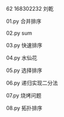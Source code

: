   62   168302232 
  刘乾
  
  01.py  合并排序
  
  02.py   sum
  
  03.py  快速排序
  
  04.py  水仙花
  
  05.py  选择排序
  
  06.py  递归实现二分法
  
  07.py  烧烤问题
  
  08.py  拓扑排序
